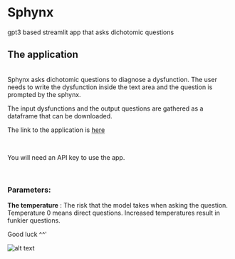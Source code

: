 # Sphynx
gpt3 based streamlit app that asks dichotomic questions

## The application

<br>
Sphynx asks dichotomic questions to diagnose a dysfunction. The user needs to write the dysfunction inside the text area and the question is prompted by the sphynx.

The input dysfunctions and the output questions are gathered as a dataframe that can be downloaded.

The link to the application is [here](https://tacticalnuclearraccoon-sphynx-app-ultkdb.streamlit.app/)

<br>

You will need an API key to use the app.

<br>

### Parameters:

**The temperature** : The risk that the model takes when asking the question. Temperature 0 means direct questions. Increased temperatures result in funkier questions. 

Good luck ^^'

![alt text](https://upload.wikimedia.org/wikipedia/commons/thumb/7/77/A_Sphynx_cat.jpg/1024px-A_Sphynx_cat.jpg)
